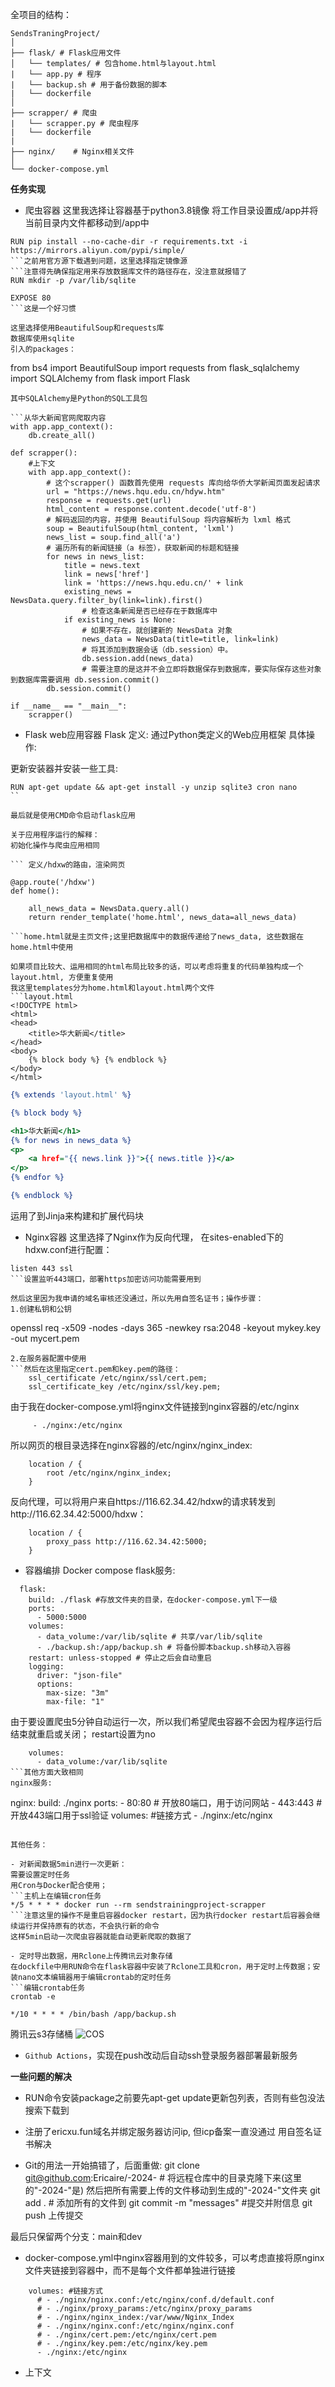 
全项目的结构：
```
SendsTraningProject/
│
├── flask/ # Flask应用文件
│   └── templates/ # 包含home.html与layout.html
|   └── app.py # 程序
|   └── backup.sh # 用于备份数据的脚本
|   └── dockerfile    
│
├── scrapper/ # 爬虫
|   └── scrapper.py # 爬虫程序 
|   └── dockerfile
|
├── nginx/    # Nginx相关文件
│   
└── docker-compose.yml    
```
 **任务实现**

- 爬虫容器
这里我选择让容器基于python3.8镜像 
将工作目录设置成/app并将当前目录内文件都移动到/app中

```安装一些依赖
RUN pip install --no-cache-dir -r requirements.txt -i https://mirrors.aliyun.com/pypi/simple/
```之前用官方源下载遇到问题，这里选择指定镜像源
```注意得先确保指定用来存放数据库文件的路径存在，没注意就报错了
RUN mkdir -p /var/lib/sqlite
```
```声明容器暴露80端口
EXPOSE 80
```这是一个好习惯

这里选择使用BeautifulSoup和requests库
数据库使用sqlite
引入的packages：
```
from bs4 import BeautifulSoup
import requests
from flask_sqlalchemy import SQLAlchemy
from flask import Flask
```
其中SQLAlchemy是Python的SQL工具包

```从华大新闻官网爬取内容
with app.app_context():
    db.create_all()

def scrapper():
    #上下文
    with app.app_context():
        # 这个scrapper() 函数首先使用 requests 库向给华侨大学新闻页面发起请求
        url = "https://news.hqu.edu.cn/hdyw.htm"
        response = requests.get(url)
        html_content = response.content.decode('utf-8')
        # 解码返回的内容，并使用 BeautifulSoup 将内容解析为 lxml 格式
        soup = BeautifulSoup(html_content, 'lxml')
        news_list = soup.find_all('a')
        # 遍历所有的新闻链接（a 标签），获取新闻的标题和链接
        for news in news_list:
            title = news.text
            link = news['href']
            link = 'https://news.hqu.edu.cn/' + link
            existing_news = NewsData.query.filter_by(link=link).first()
                # 检查这条新闻是否已经存在于数据库中
            if existing_news is None:
                # 如果不存在，就创建新的 NewsData 对象
                news_data = NewsData(title=title, link=link)
                # 将其添加到数据会话（db.session）中。
                db.session.add(news_data)
                # 需要注意的是这并不会立即将数据保存到数据库，要实际保存这些对象到数据库需要调用 db.session.commit()
        db.session.commit()

if __name__ == "__main__":
    scrapper()
``` 

- Flask web应用容器
Flask 定义: 通过Python类定义的Web应用框架
具体操作:

更新安装器并安装一些工具:
```用到这些工具的原因之后会进行说明
RUN apt-get update && apt-get install -y unzip sqlite3 cron nano
``

最后就是使用CMD命令启动flask应用

关于应用程序运行的解释：
初始化操作与爬虫应用相同

``` 定义/hdxw的路由，渲染网页

@app.route('/hdxw')
def home():
        
    all_news_data = NewsData.query.all()
    return render_template('home.html', news_data=all_news_data)

```home.html就是主页文件;这里把数据库中的数据传递给了news_data, 这些数据在home.html中使用

如果项目比较大、运用相同的html布局比较多的话，可以考虑将重复的代码单独构成一个layout.html, 方便重复使用
我这里templates分为home.html和layout.html两个文件
```layout.html
<!DOCTYPE html>
<html>
<head>
    <title>华大新闻</title>
</head>
<body>
    {% block body %} {% endblock %}
</body>
</html>

```
```home.html
{% extends 'layout.html' %}

{% block body %}

<h1>华大新闻</h1>
{% for news in news_data %}
<p>
    <a href="{{ news.link }}">{{ news.title }}</a>
</p>
{% endfor %}

{% endblock %}
```
运用了到Jinja来构建和扩展代码块

- Nginx容器
这里选择了Nginx作为反向代理，
在sites-enabled下的hdxw.conf进行配置：
```在server块中;
listen 443 ssl
```设置监听443端口，部署https加密访问功能需要用到

然后这里因为我申请的域名审核还没通过，所以先用自签名证书；操作步骤：
1.创建私钥和公钥
```
openssl req -x509 -nodes -days 365 -newkey rsa:2048 -keyout mykey.key -out mycert.pem
```执行之后生成cert.pem和key.pem两个文件(私钥和公钥或者说是'自签名证书')
2.在服务器配置中使用
```然后在这里指定cert.pem和key.pem的路径：
    ssl_certificate /etc/nginx/ssl/cert.pem;
    ssl_certificate_key /etc/nginx/ssl/key.pem;
```
由于我在docker-compose.yml将nginx文件链接到nginx容器的/etc/nginx
```
     - ./nginx:/etc/nginx
```
所以网页的根目录选择在nginx容器的/etc/nginx/nginx_index:
```
    location / {
        root /etc/nginx/nginx_index;
    }
```
反向代理，可以将用户来自https://116.62.34.42/hdxw的请求转发到http://116.62.34.42:5000/hdxw：
```
    location / {
        proxy_pass http://116.62.34.42:5000;
    }
```

- 容器编排 Docker compose
flask服务:
```
  flask:
    build: ./flask #存放文件夹的目录，在docker-compose.yml下一级
    ports:
      - 5000:5000
    volumes:
      - data_volume:/var/lib/sqlite # 共享/var/lib/sqlite
      - ./backup.sh:/app/backup.sh # 将备份脚本backup.sh移动入容器
    restart: unless-stopped # 停止之后会自动重启
    logging:
      driver: "json-file" 
      options:
        max-size: "3m" 
        max-file: "1"
```
 由于要设置爬虫5分钟自动运行一次，所以我们希望爬虫容器不会因为程序运行后结束就重启或关闭；
 restart设置为no  
```而对于爬虫，不需要端口映射，但也需要访问/var/lib/sqlite下的数据库
    volumes:
      - data_volume:/var/lib/sqlite 
```其他方面大致相同
nginx服务:
```
  nginx:
    build: ./nginx
    ports:
      - 80:80 # 开放80端口，用于访问网站
      - 443:443 # 开放443端口用于ssl验证
    volumes: #链接方式
      - ./nginx:/etc/nginx
```其他方面大致相同

其他任务：

- 对新闻数据5min进行一次更新：
需要设置定时任务
用Cron与Docker配合使用；
```主机上在编辑cron任务
*/5 * * * * docker run --rm sendstrainingproject-scrapper         
```注意这里的操作不是重启容器docker restart，因为执行docker restart后容器会继续运行并保持原有的状态，不会执行新的命令
这样5min启动一次爬虫容器就能自动更新爬取的数据了

- 定时导出数据，用Rclone上传腾讯云对象存储
在dockfile中用RUN命令在flask容器中安装了Rclone工具和cron，用于定时上传数据；安装nano文本编辑器用于编辑crontab的定时任务
```编辑crontab任务
crontab -e
```
```最后一行添加
*/10 * * * * /bin/bash /app/backup.sh
```
腾讯云s3存储桶
![COS](./COS.png )

- `Github Actions`，实现在push改动后自动ssh登录服务器部署最新服务

 **一些问题的解决**

- RUN命令安装package之前要先apt-get update更新包列表，否则有些包没法搜索下载到

- 注册了ericxu.fun域名并绑定服务器访问ip, 但icp备案一直没通过
用自签名证书解决

- Git的用法一开始搞错了，后面重做:
git clone git@github.com:Ericaire/-2024- # 将远程仓库中的目录克隆下来(这里的"-2024-"是)
然后把所有需要上传的文件移动到生成的"-2024-"文件夹 
git add . # 添加所有的文件到
git commit -m "messages" #提交并附信息
git push 上传提交

最后只保留两个分支：main和dev
  
- docker-compose.yml中nginx容器用到的文件较多，可以考虑直接将原nginx文件夹链接到容器中，而不是每个文件都单独进行链接
```
    volumes: #链接方式
      # - ./nginx/nginx.conf:/etc/nginx/conf.d/default.conf
      # - ./nginx/proxy_params:/etc/nginx/proxy_params
      # - ./nginx/nginx_index:/var/www/Nginx_Index
      # - ./nginx/nginx.conf:/etc/nginx/nginx.conf
      # - ./nginx/cert.pem:/etc/nginx/cert.pem
      # - ./nginx/key.pem:/etc/nginx/key.pem
      - ./nginx:/etc/nginx
```

- 上下文 
